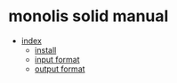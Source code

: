 # monolis solid manual

- [index](./index.md)
    - [install](./install.md)
    - [input format](./input.md)
    - [output format](./output.md)
